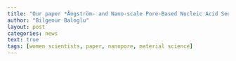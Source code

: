 ```yaml
---
title: "Our paper *Ångström- and Nano-scale Pore-Based Nucleic Acid Sequencing of Current and Emergent Pathogens* got accepted in MRS Advances."
author: "Bilgenur Baloglu"
layout: post
categories: news
text: true
tags: [women scientists, paper, nanopore, material science] 
---
```

